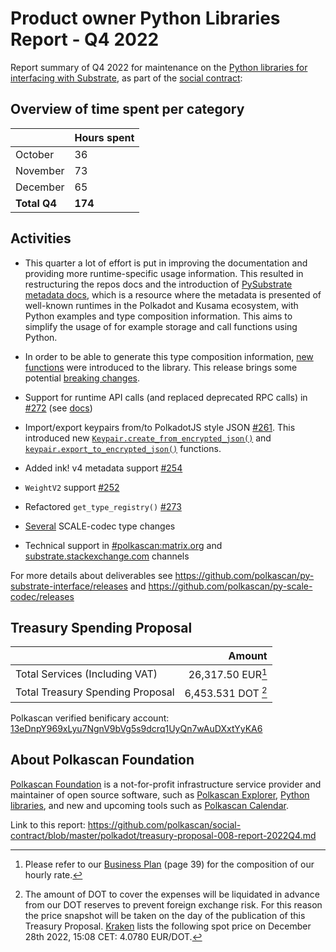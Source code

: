 # Product owner Python Libraries Report - Q4 2022

Report summary of Q4 2022 for maintenance on the [Python libraries for interfacing with Substrate](https://github.com/orgs/polkascan/repositories?q=py-&type=all&language=&sort=stargazers), as part of the [social contract](https://github.com/polkascan/social-contract/blob/library-maintenance/polkadot/social-contract-002.md):

## Overview of time spent per category

|            | Hours spent  |
|--------------------|-----|
| October     | 36  |
| November  | 73  |
| December |  65 |
| **Total Q4**|  **174**  |

## Activities


* This quarter a lot of effort is put in improving the documentation and providing more runtime-specific usage information. This resulted in restructuring the repos docs and the introduction of [PySubstrate metadata docs](https://polkascan.github.io/py-substrate-metadata-docs/), which is a resource where the metadata is presented of well-known runtimes in the Polkadot and Kusama ecosystem, with Python examples and type composition information. This aims to simplify the usage of for example storage and call functions using Python.

* In order to be able to generate this type composition information, [new functions](https://github.com/polkascan/py-substrate-interface/pull/263) were introduced to the library. This release brings some potential [breaking changes](https://github.com/polkascan/py-substrate-interface/releases/tag/v1.4.0). 
* Support for runtime API calls (and replaced deprecated RPC calls) in [#272](https://github.com/polkascan/py-substrate-interface/pull/272) (see [docs](https://github.com/polkascan/py-substrate-interface#call-runtime-apis))
* Import/export keypairs from/to PolkadotJS style JSON [#261](https://github.com/polkascan/py-substrate-interface/pull/261). This introduced new [`Keypair.create_from_encrypted_json()`](https://polkascan.github.io/py-substrate-interface/#substrateinterface.Keypair.create_from_encrypted_json) and [`keypair.export_to_encrypted_json()`](https://polkascan.github.io/py-substrate-interface/#substrateinterface.Keypair.export_to_encrypted_json) functions.
* Added ink! v4 metadata support [#254](https://github.com/polkascan/py-substrate-interface/pull/254)
* `WeightV2` support [#252](https://github.com/polkascan/py-substrate-interface/issues/252)
* Refactored `get_type_registry()` [#273](https://github.com/polkascan/py-substrate-interface/pull/273)
* [Several](https://github.com/polkascan/py-scale-codec/compare/v1.0.44...v1.1.4) SCALE-codec type changes
* Technical support in [#polkascan:matrix.org](https://matrix.to/#/#polkascan:matrix.org) and [substrate.stackexchange.com](https://substrate.stackexchange.com/questions/tagged/python) channels


For more details about deliverables see https://github.com/polkascan/py-substrate-interface/releases and https://github.com/polkascan/py-scale-codec/releases

## Treasury Spending Proposal


|                                  |                     Amount |
|:-------------------------------- | --------------------------:|
| Total Services (Including VAT)   |           26,317.50 EUR[^1] |
| Total Treasury Spending Proposal |          6,453.531 DOT [^2] |

Polkascan verified benificary account: [13eDnpY969xLyu7NgnV9bVg5s9dcrq1UyQn7wAuDXxtYyKA6](https://explorer-dev.polkascan.io/polkadot/account/13eDnpY969xLyu7NgnV9bVg5s9dcrq1UyQn7wAuDXxtYyKA6)

## About Polkascan Foundation

[Polkascan Foundation](https://polkascan.org/) is a not-for-profit infrastructure service provider and maintainer of open source software, such as [Polkascan Explorer](https://explorer.polkascan.io/), [Python libraries](https://github.com/polkascan/social-contract/blob/master/polkadot/social-contract-002.md), and new and upcoming tools such as [Polkascan Calendar](https://calendar.polkascan.io).

[^1]: Please refer to our [Business Plan](https://polkascan.org/wp-content/uploads/2022/03/Business-Plan-Polkascan-Foundation-v20220218.1030.pdf) (page 39) for the composition of our hourly rate.

[^2]: The amount of DOT to cover the expenses will be liquidated in advance from our DOT reserves to prevent foreign exchange risk. For this reason the price snapshot will be taken on the day of the publication of this Treasury Proposal. [Kraken](https://trade.kraken.com/charts/KRAKEN:DOT-EUR) lists the following spot price on December 28th 2022, 15:08 CET: 4.0780 EUR/DOT.

Link to this report: https://github.com/polkascan/social-contract/blob/master/polkadot/treasury-proposal-008-report-2022Q4.md
